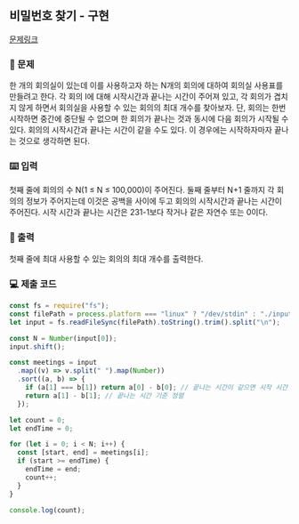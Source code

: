 ## 비밀번호 찾기 - 구현

[문제링크](https://www.acmicpc.net/problem/1931)

### 🙏 문제

한 개의 회의실이 있는데 이를 사용하고자 하는 N개의 회의에 대하여 회의실 사용표를 만들려고 한다. 각 회의 I에 대해 시작시간과 끝나는 시간이 주어져 있고, 각 회의가 겹치지 않게 하면서 회의실을 사용할 수 있는 회의의 최대 개수를 찾아보자. 단, 회의는 한번 시작하면 중간에 중단될 수 없으며 한 회의가 끝나는 것과 동시에 다음 회의가 시작될 수 있다. 회의의 시작시간과 끝나는 시간이 같을 수도 있다. 이 경우에는 시작하자마자 끝나는 것으로 생각하면 된다.

### ⌨️ 입력

첫째 줄에 회의의 수 N(1 ≤ N ≤ 100,000)이 주어진다. 둘째 줄부터 N+1 줄까지 각 회의의 정보가 주어지는데 이것은 공백을 사이에 두고 회의의 시작시간과 끝나는 시간이 주어진다. 시작 시간과 끝나는 시간은 231-1보다 작거나 같은 자연수 또는 0이다.

### 🎨 출력

첫째 줄에 최대 사용할 수 있는 회의의 최대 개수를 출력한다.

### 💻 제출 코드

```javascript
const fs = require("fs");
const filePath = process.platform === "linux" ? "/dev/stdin" : "./input.txt";
let input = fs.readFileSync(filePath).toString().trim().split("\n");

const N = Number(input[0]);
input.shift();

const meetings = input
  .map((v) => v.split(" ").map(Number))
  .sort((a, b) => {
    if (a[1] === b[1]) return a[0] - b[0]; // 끝나는 시간이 같으면 시작 시간 빠른 순
    return a[1] - b[1]; // 끝나는 시간 기준 정렬
  });

let count = 0;
let endTime = 0;

for (let i = 0; i < N; i++) {
  const [start, end] = meetings[i];
  if (start >= endTime) {
    endTime = end;
    count++;
  }
}

console.log(count);
```
